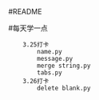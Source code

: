 #README

#每天学一点
    
        3.25打卡
            name.py
            message.py
            merge string.py
            tabs.py
        3.26打卡
            delete blank.py
            
             
